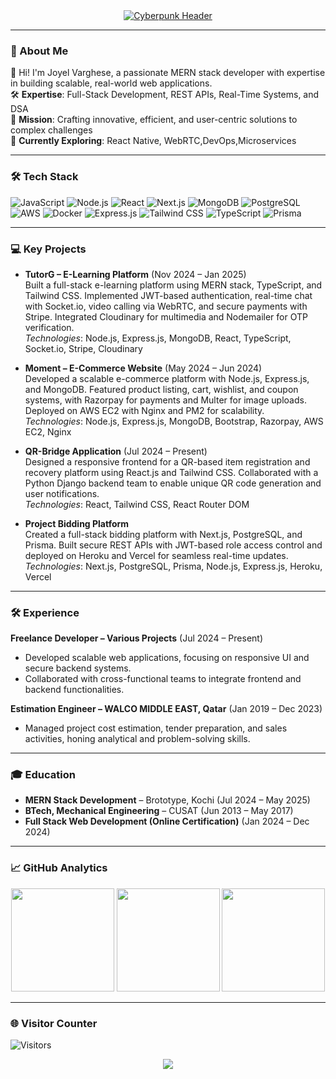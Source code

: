 <div align="center">
  <a href="https://git.io/typing-svg">
    <img src="https://readme-typing-svg.herokuapp.com?font=Orbitron&size=28&duration=2500&pause=500&color=00FF9D&background=000000¢er=true&width=435&lines=CONSOLE%3E%3E_+USER%3AJoyel;FULL-STACK+PROTOCOLS+ACTIVE;%5B%2F%5D+Building+Future..." alt="Cyberpunk Header">
  </a>
</div>

---

### 🧠 About Me  
👋 Hi! I'm Joyel Varghese, a passionate MERN stack developer with expertise in building scalable, real-world web applications.  
🛠️ **Expertise**: Full-Stack Development, REST APIs, Real-Time Systems, and DSA  
🚀 **Mission**: Crafting innovative, efficient, and user-centric solutions to complex challenges  
🌱 **Currently Exploring**: React Native, WebRTC,DevOps,Microservices  

---

### 🛠️ Tech Stack  
![JavaScript](https://img.shields.io/badge/JavaScript-F7DF1E?style=for-the-badge&logo=javascript&logoColor=black)
![Node.js](https://img.shields.io/badge/Node.js-339933?style=for-the-badge&logo=nodedotjs&logoColor=white)
![React](https://img.shields.io/badge/React-61DAFB?style=for-the-badge&logo=react&logoColor=black)
![Next.js](https://img.shields.io/badge/Next.js-000000?style=for-the-badge&logo=nextdotjs&logoColor=white)
![MongoDB](https://img.shields.io/badge/MongoDB-47A248?style=for-the-badge&logo=mongodb&logoColor=white)
![PostgreSQL](https://img.shields.io/badge/PostgreSQL-316192?style=for-the-badge&logo=postgresql&logoColor=white)
![AWS](https://img.shields.io/badge/AWS-232F3E?style=for-the-badge&logo=amazon-aws)
![Docker](https://img.shields.io/badge/Docker-2496ED?style=for-the-badge&logo=docker&logoColor=white)
![Express.js](https://img.shields.io/badge/Express.js-000000?style=for-the-badge&logo=express&logoColor=white)
![Tailwind CSS](https://img.shields.io/badge/Tailwind_CSS-38B2AC?style=for-the-badge&logo=tailwind-css&logoColor=white)
![TypeScript](https://img.shields.io/badge/TypeScript-007ACC?style=for-the-badge&logo=typescript&logoColor=white)
![Prisma](https://img.shields.io/badge/Prisma-2D3748?style=for-the-badge&logo=prisma&logoColor=white)

---

### 💻 Key Projects  
- **TutorG – E-Learning Platform** (Nov 2024 – Jan 2025)  
  Built a full-stack e-learning platform using MERN stack, TypeScript, and Tailwind CSS. Implemented JWT-based authentication, real-time chat with Socket.io, video calling via WebRTC, and secure payments with Stripe. Integrated Cloudinary for multimedia and Nodemailer for OTP verification.  
  *Technologies*: Node.js, Express.js, MongoDB, React, TypeScript, Socket.io, Stripe, Cloudinary  

- **Moment – E-Commerce Website** (May 2024 – Jun 2024)  
  Developed a scalable e-commerce platform with Node.js, Express.js, and MongoDB. Featured product listing, cart, wishlist, and coupon systems, with Razorpay for payments and Multer for image uploads. Deployed on AWS EC2 with Nginx and PM2 for scalability.  
  *Technologies*: Node.js, Express.js, MongoDB, Bootstrap, Razorpay, AWS EC2, Nginx  

- **QR-Bridge Application** (Jul 2024 – Present)  
  Designed a responsive frontend for a QR-based item registration and recovery platform using React.js and Tailwind CSS. Collaborated with a Python Django backend team to enable unique QR code generation and user notifications.  
  *Technologies*: React, Tailwind CSS, React Router DOM  

- **Project Bidding Platform**  
  Created a full-stack bidding platform with Next.js, PostgreSQL, and Prisma. Built secure REST APIs with JWT-based role access control and deployed on Heroku and Vercel for seamless real-time updates.  
  *Technologies*: Next.js, PostgreSQL, Prisma, Node.js, Express.js, Heroku, Vercel  

---

### 🛠️ Experience  
**Freelance Developer – Various Projects** (Jul 2024 – Present)  
- Developed scalable web applications, focusing on responsive UI and secure backend systems.  
- Collaborated with cross-functional teams to integrate frontend and backend functionalities.  

**Estimation Engineer – WALCO MIDDLE EAST, Qatar** (Jan 2019 – Dec 2023)  
- Managed project cost estimation, tender preparation, and sales activities, honing analytical and problem-solving skills.  

---

### 🎓 Education  
- **MERN Stack Development** – Brototype, Kochi (Jul 2024 – May 2025)  
- **BTech, Mechanical Engineering** – CUSAT (Jun 2013 – May 2017)  
- **Full Stack Web Development (Online Certification)** (Jan 2024 – Dec 2024)  

---

### 📈 GitHub Analytics  
<div align="center">
  <img height="165" src="https://github-readme-stats.vercel.app/api?username=JoyelV&show_icons=true&theme=radical&count_private=true&include_all_commits=true">
  <img height="165" src="https://github-readme-streak-stats.herokuapp.com/?user=JoyelV&theme=radical">
  <img height="165" src="https://github-readme-stats.vercel.app/api/top-langs/?username=JoyelV&layout=compact&theme=radical&langs_count=8&hide=html,css">
</div>

---

### 🌐 Visitor Counter  
![Visitors](https://api.visitorbadge.io/api/visitors?path=https%3A%2F%2Fgithub.com%2FJoyelV&countColor=%234A90E2)

<div align="center">
  <img src="https://user-images.githubusercontent.com/73097560/115834477-dbab4500-a447-11eb-908a-139a6edaec5c.gif" />
</div>